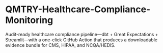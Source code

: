 # QMTRY-Healthcare-Compliance-Monitoring
Audit-ready healthcare compliance pipeline—dbt + Great Expectations + Streamlit—with a one-click GitHub Action that produces a downloadable evidence bundle for CMS, HIPAA, and NCQA/HEDIS.
